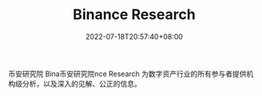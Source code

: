 ﻿---
weight: 
title: "Binance Research"
description: "币安研究院 Bina币安研究院nce Research 为数字资产行业的所有参与者提供机构级分析，以及深入的见解、公正的信息。"
date: 2022-07-18T20:57:40+08:00
lastmod: 2022-07-18T09:57:40+08:00
draft: false
authors: ["Cindy"]
featuredImage: "binance-research.jpg"
link: "https://research.binance.com/"
tags: ["研究机构","Binance Research"]
categories: ["navigation"]
navigation: ["研究机构"]
lightgallery: true
toc: true
pinned: false
recommend: false
recommend1: false
---
币安研究院 Bina币安研究院nce Research 为数字资产行业的所有参与者提供机构级分析，以及深入的见解、公正的信息。